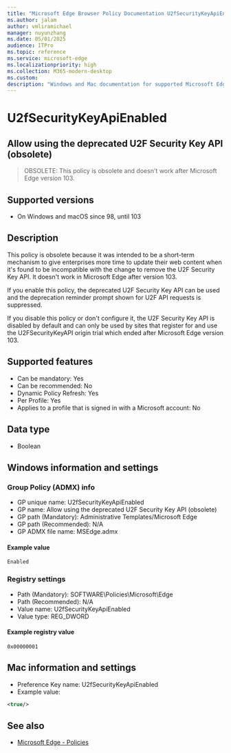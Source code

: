 ```yaml
---
title: "Microsoft Edge Browser Policy Documentation U2fSecurityKeyApiEnabled"
ms.author: jalam
author: vmliramichael
manager: nuyunzhang
ms.date: 05/01/2025
audience: ITPro
ms.topic: reference
ms.service: microsoft-edge
ms.localizationpriority: high
ms.collection: M365-modern-desktop
ms.custom:
description: "Windows and Mac documentation for supported Microsoft Edge Browser policy: Allow using the deprecated U2F Security Key API (obsolete)"
---
```


<!--THIS FILE IS AUTOMATICALLY GENERATED. MANUAL CHANGES WILL BE OVERWRITTEN.-->
<!--Please contact the Microsoft Edge Manageability team with any questions.-->

# U2fSecurityKeyApiEnabled

## Allow using the deprecated U2F Security Key API (obsolete)
> OBSOLETE: This policy is obsolete and doesn't work after Microsoft Edge version 103.

## Supported versions

- On Windows and macOS since 98, until 103

## Description

This policy is obsolete because it was intended to be a short-term mechanism to give enterprises more time to update their web content when it's found to be incompatible with the change to remove the U2F Security Key API. It doesn't work in Microsoft Edge after version 103.

If you enable this policy, the deprecated U2F Security Key API can be used and the deprecation reminder prompt shown for U2F API requests is suppressed.

If you disable this policy or don't configure it, the U2F Security Key API is disabled by default and can only be used by sites that register for and use the U2FSecurityKeyAPI origin trial which ended after Microsoft Edge version 103.

## Supported features

- Can be mandatory: Yes
- Can be recommended: No
- Dynamic Policy Refresh: Yes
- Per Profile: Yes
- Applies to a profile that is signed in with a Microsoft account: No

## Data type

- Boolean

## Windows information and settings

### Group Policy (ADMX) info

- GP unique name: U2fSecurityKeyApiEnabled
- GP name: Allow using the deprecated U2F Security Key API (obsolete)
- GP path (Mandatory): Administrative Templates/Microsoft Edge
- GP path (Recommended): N/A
- GP ADMX file name: MSEdge.admx

#### Example value

```
Enabled
```

### Registry settings

- Path (Mandatory): SOFTWARE\Policies\Microsoft\Edge
- Path (Recommended): N/A
- Value name: U2fSecurityKeyApiEnabled
- Value type: REG_DWORD

#### Example registry value

```
0x00000001
```


## Mac information and settings

- Preference Key name: U2fSecurityKeyApiEnabled
- Example value:

```xml
<true/>
```

## See also
- [Microsoft Edge - Policies](../microsoft-edge-policies.md)
